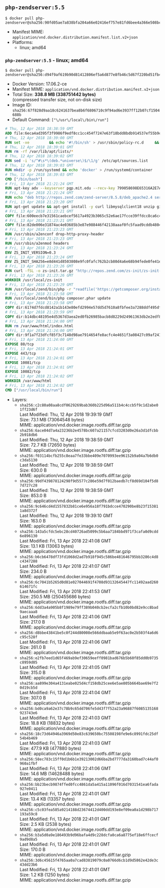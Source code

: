 ## `php-zendserver:5.5`

```console
$ docker pull php-zendserver@sha256:90fd05ae7a838bfa204a66e02416ef757e81fd6bee4a366e508bcbd91d673480
```

-	Manifest MIME: `application/vnd.docker.distribution.manifest.list.v2+json`
-	Platforms:
	-	linux; amd64

### `php-zendserver:5.5` - linux; amd64

```console
$ docker pull php-zendserver@sha256:d94f9af619b90d81412806ef5a6d877e8fb46c5d67f220bd51fb41b6b4378e54
```

-	Docker Version: 17.06.2-ce
-	Manifest MIME: `application/vnd.docker.distribution.manifest.v2+json`
-	Total Size: **338.8 MB (338751442 bytes)**  
	(compressed transfer size, not on-disk size)
-	Image ID: `sha256:67f828d9aa18c6241637bea8b6f6806710c9f94ad6e3937ff12b07cf1504688b`
-	Default Command: `["\/usr\/local\/bin\/run"]`

```dockerfile
# Thu, 12 Apr 2018 18:38:59 GMT
ADD file:6eca4ad395f3f9986f9edf8cc1cc454f7247e63f18bdd8bdb914537ef55b9c88 in / 
# Thu, 12 Apr 2018 18:39:00 GMT
RUN set -xe 		&& echo '#!/bin/sh' > /usr/sbin/policy-rc.d 	&& echo 'exit 101' >> /usr/sbin/policy-rc.d 	&& chmod +x /usr/sbin/policy-rc.d 		&& dpkg-divert --local --rename --add /sbin/initctl 	&& cp -a /usr/sbin/policy-rc.d /sbin/initctl 	&& sed -i 's/^exit.*/exit 0/' /sbin/initctl 		&& echo 'force-unsafe-io' > /etc/dpkg/dpkg.cfg.d/docker-apt-speedup 		&& echo 'DPkg::Post-Invoke { "rm -f /var/cache/apt/archives/*.deb /var/cache/apt/archives/partial/*.deb /var/cache/apt/*.bin || true"; };' > /etc/apt/apt.conf.d/docker-clean 	&& echo 'APT::Update::Post-Invoke { "rm -f /var/cache/apt/archives/*.deb /var/cache/apt/archives/partial/*.deb /var/cache/apt/*.bin || true"; };' >> /etc/apt/apt.conf.d/docker-clean 	&& echo 'Dir::Cache::pkgcache ""; Dir::Cache::srcpkgcache "";' >> /etc/apt/apt.conf.d/docker-clean 		&& echo 'Acquire::Languages "none";' > /etc/apt/apt.conf.d/docker-no-languages 		&& echo 'Acquire::GzipIndexes "true"; Acquire::CompressionTypes::Order:: "gz";' > /etc/apt/apt.conf.d/docker-gzip-indexes 		&& echo 'Apt::AutoRemove::SuggestsImportant "false";' > /etc/apt/apt.conf.d/docker-autoremove-suggests
# Thu, 12 Apr 2018 18:39:01 GMT
RUN rm -rf /var/lib/apt/lists/*
# Thu, 12 Apr 2018 18:39:02 GMT
RUN sed -i 's/^#\s*\(deb.*universe\)$/\1/g' /etc/apt/sources.list
# Thu, 12 Apr 2018 18:39:03 GMT
RUN mkdir -p /run/systemd && echo 'docker' > /run/systemd/container
# Thu, 12 Apr 2018 18:39:03 GMT
CMD ["/bin/bash"]
# Fri, 13 Apr 2018 21:21:24 GMT
RUN apt-key adv --keyserver pgp.mit.edu --recv-key 799058698E65316A2E7A4FF42EAE1437F7D2C623
# Fri, 13 Apr 2018 21:21:24 GMT
RUN echo "deb http://repos.zend.com/zend-server/8.5.8/deb_apache2.4 server non-free" >> /etc/apt/sources.list.d/zend-server.list
# Fri, 13 Apr 2018 21:23:20 GMT
RUN apt-get update && apt-get install -y curl libmysqlclient18 unzip git zend-server-php-5.5 && /usr/local/zend/bin/zendctl.sh stop
# Fri, 13 Apr 2018 21:23:21 GMT
COPY file:600eecb7e31561caebcef5617a4923b3065c52e6ae17fcce39ffdcc8ca6c41db in /etc/ 
# Fri, 13 Apr 2018 21:23:21 GMT
COPY file:82de006e31874ac4e03685b3e87e988446f42138aaaf0fc5faad9cddb48040ba in /etc/apache2/conf-available 
# Fri, 13 Apr 2018 21:23:23 GMT
RUN /usr/sbin/a2enconf drop-http-proxy-header
# Fri, 13 Apr 2018 21:23:23 GMT
RUN /usr/sbin/a2enmod headers
# Fri, 13 Apr 2018 21:23:24 GMT
ENV ZS_INIT_VERSION=0.3
# Fri, 13 Apr 2018 21:23:24 GMT
ENV ZS_INIT_SHA256=e8d441d8503808e9fc0fafc762b2cb80d4a6e68b94fede0fe41efdeac10800cb
# Fri, 13 Apr 2018 21:23:26 GMT
RUN curl -fSL -o zs-init.tar.gz "http://repos.zend.com/zs-init/zs-init-docker-${ZS_INIT_VERSION}.tar.gz"     && echo "${ZS_INIT_SHA256} *zs-init.tar.gz" | sha256sum -c -     && mkdir /usr/local/zs-init     && tar xzf zs-init.tar.gz --strip-components=1 -C /usr/local/zs-init     && rm zs-init.tar.gz
# Fri, 13 Apr 2018 21:23:26 GMT
WORKDIR /usr/local/zs-init
# Fri, 13 Apr 2018 21:23:29 GMT
RUN /usr/local/zend/bin/php -r "readfile('https://getcomposer.org/installer');" | /usr/local/zend/bin/php
# Fri, 13 Apr 2018 21:23:58 GMT
RUN /usr/local/zend/bin/php composer.phar update
# Fri, 13 Apr 2018 21:23:58 GMT
COPY dir:6174d7fdcd8142a1b143e80efd2994e57dd5d7610a8fbfee3a7288ddf495dfdf in /usr/local/bin 
# Fri, 13 Apr 2018 21:23:59 GMT
COPY dir:b14dbc48195e4d5367d3aea2ed0fb26985bacb8d8229d24961363db2e2edf8f0 in /usr/local/zend/var/plugins/ 
# Fri, 13 Apr 2018 21:24:00 GMT
RUN rm /var/www/html/index.html
# Fri, 13 Apr 2018 21:24:00 GMT
COPY dir:9f1a7f23dfcf85f3c7148d98ae7914654fe8acfc4e4651f3a08427c09af24198 in /var/www/html 
# Fri, 13 Apr 2018 21:24:00 GMT
EXPOSE 80/tcp
# Fri, 13 Apr 2018 21:24:01 GMT
EXPOSE 443/tcp
# Fri, 13 Apr 2018 21:24:01 GMT
EXPOSE 10081/tcp
# Fri, 13 Apr 2018 21:24:01 GMT
EXPOSE 10082/tcp
# Fri, 13 Apr 2018 21:24:02 GMT
WORKDIR /var/www/html
# Fri, 13 Apr 2018 21:24:02 GMT
CMD ["/usr/local/bin/run"]
```

-	Layers:
	-	`sha256:c2c80a08aa8cdf0629269bab360b225d96a511b4c4ccb5f9c1d2abe01ff23d6f`  
		Last Modified: Thu, 12 Apr 2018 19:39:19 GMT  
		Size: 73.1 MB (73064548 bytes)  
		MIME: application/vnd.docker.image.rootfs.diff.tar.gzip
	-	`sha256:6ace04d7a4a23236b2e4578bc607a21157cfcd3203d0e26a3d1dfcbb2b918db6`  
		Last Modified: Thu, 12 Apr 2018 19:38:59 GMT  
		Size: 72.7 KB (72650 bytes)  
		MIME: application/vnd.docker.image.rootfs.diff.tar.gzip
	-	`sha256:f03114bcfb255c8eaa7fe33bbe409e7070993ee96152b9a04a7b6db0c3da5130`  
		Last Modified: Thu, 12 Apr 2018 19:38:59 GMT  
		Size: 630.0 B  
		MIME: application/vnd.docker.image.rootfs.diff.tar.gzip
	-	`sha256:99df439878124298f9d5577c286e59d7f012baedb7cf8d69d104f5d87d727c28`  
		Last Modified: Thu, 12 Apr 2018 19:38:59 GMT  
		Size: 853.0 B  
		MIME: application/vnd.docker.image.rootfs.diff.tar.gzip
	-	`sha256:9c646cd4d1557832b81ce6e956a18f791bdcce470290be8b23f153811a8d372f`  
		Last Modified: Thu, 12 Apr 2018 19:39:10 GMT  
		Size: 163.0 B  
		MIME: application/vnd.docker.image.rootfs.diff.tar.gzip
	-	`sha256:143a5cfdc5ebc28cd40726ad5099c5b6aa7184bbd971f3cafa0d9cdd6e896130`  
		Last Modified: Fri, 13 Apr 2018 22:41:08 GMT  
		Size: 13.1 KB (13063 bytes)  
		MIME: application/vnd.docker.image.rootfs.diff.tar.gzip
	-	`sha256:b6cb6478df73fd1068d2ad7b918f945c586be481646795bb3286c4d8c4347288`  
		Last Modified: Fri, 13 Apr 2018 22:41:07 GMT  
		Size: 234.0 B  
		MIME: application/vnd.docker.image.rootfs.diff.tar.gzip
	-	`sha256:6c7041b5265d0d81e027044691f4708d93132645447fc11492aad260614671fc`  
		Last Modified: Fri, 13 Apr 2018 22:41:53 GMT  
		Size: 250.5 MB (250455686 bytes)  
		MIME: application/vnd.docker.image.rootfs.diff.tar.gzip
	-	`sha256:6dd3a4a905b8f1989e79ff389b040cb2ecfa2cfb10b0bd82e9cc8bad9aecaaa8`  
		Last Modified: Fri, 13 Apr 2018 22:41:06 GMT  
		Size: 217.0 B  
		MIME: application/vnd.docker.image.rootfs.diff.tar.gzip
	-	`sha256:d8bbe43841be5c0f244d80008e566ddbaab5e9f63ac0e2b503f4a6d6c95c528f`  
		Last Modified: Fri, 13 Apr 2018 22:41:06 GMT  
		Size: 261.0 B  
		MIME: application/vnd.docker.image.rootfs.diff.tar.gzip
	-	`sha256:e2fb7eed1d65f469ab9ef30659eeff0981bad676b5b60f85dd0b9735c8959d05`  
		Last Modified: Fri, 13 Apr 2018 22:41:05 GMT  
		Size: 315.0 B  
		MIME: application/vnd.docker.image.rootfs.diff.tar.gzip
	-	`sha256:aa899e304a4131eabe025d4cf158db25cee6e5ae805b664bae69e7f20d19cb5d`  
		Last Modified: Fri, 13 Apr 2018 22:41:04 GMT  
		Size: 307.0 B  
		MIME: application/vnd.docker.image.rootfs.diff.tar.gzip
	-	`sha256:bd0ca9a62e37c78b9c65dd706fe5d43f7f52a23a96887f6085135168923743e6`  
		Last Modified: Fri, 13 Apr 2018 22:41:03 GMT  
		Size: 18.8 KB (18832 bytes)  
		MIME: application/vnd.docker.image.rootfs.diff.tar.gzip
	-	`sha256:18c73d64946a3969d50e83c639650bc75508198fe9e6c8991fdc25df54b4b469`  
		Last Modified: Fri, 13 Apr 2018 22:41:03 GMT  
		Size: 477.9 KB (477880 bytes)  
		MIME: application/vnd.docker.image.rootfs.diff.tar.gzip
	-	`sha256:58ec783c15ff0d1b6b1e39213002d66ba2bd7777da3160bad7c44af0960a1fbf`  
		Last Modified: Fri, 13 Apr 2018 22:41:06 GMT  
		Size: 14.6 MB (14628488 bytes)  
		MIME: application/vnd.docker.image.rootfs.diff.tar.gzip
	-	`sha256:bb23becb9874ffed0fcc4861da5a415a11096f016d7031541ea6fada927e0411`  
		Last Modified: Fri, 13 Apr 2018 22:41:01 GMT  
		Size: 13.4 KB (13357 bytes)  
		MIME: application/vnd.docker.image.rootfs.diff.tar.gzip
	-	`sha256:c5c03fea585a9214188d23674412d400dd193e8ef09ea0a1d298b717193a59c8`  
		Last Modified: Fri, 13 Apr 2018 22:41:01 GMT  
		Size: 2.5 KB (2538 bytes)  
		MIME: application/vnd.docker.image.rootfs.diff.tar.gzip
	-	`sha256:b3a5d0a9e186493b9d96bafa4d9c228dcfa0ca6a8775ef18e6ffcecf9ad9d8a5`  
		Last Modified: Fri, 13 Apr 2018 22:41:01 GMT  
		Size: 170.0 B  
		MIME: application/vnd.docker.image.rootfs.diff.tar.gzip
	-	`sha256:3d6c45615f4765aa0a7cad83819079c0a0766d6cb1d9d5862e42de3c43dd23b6`  
		Last Modified: Fri, 13 Apr 2018 22:41:01 GMT  
		Size: 1.2 KB (1250 bytes)  
		MIME: application/vnd.docker.image.rootfs.diff.tar.gzip
